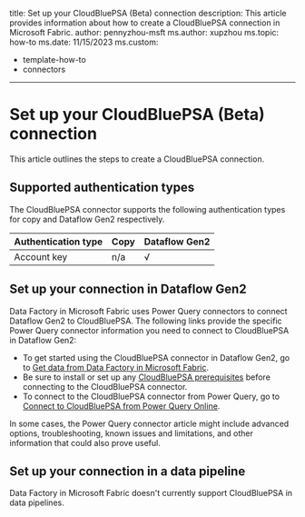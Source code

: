 title: Set up your CloudBluePSA (Beta) connection
description: This article provides information about how to create a CloudBluePSA connection in Microsoft Fabric.
author: pennyzhou-msft
ms.author: xupzhou
ms.topic: how-to
ms.date: 11/15/2023
ms.custom:
  - template-how-to
  - connectors
---

# Set up your CloudBluePSA (Beta) connection

This article outlines the steps to create a CloudBluePSA connection.

## Supported authentication types

The CloudBluePSA connector supports the following authentication types for copy and Dataflow Gen2 respectively.  

|Authentication type |Copy |Dataflow Gen2 |
|:---|:---|:---|
|Account key| n/a | √ |

## Set up your connection in Dataflow Gen2

Data Factory in Microsoft Fabric uses Power Query connectors to connect Dataflow Gen2 to CloudBluePSA. The following links provide the specific Power Query connector information you need to connect to CloudBluePSA in Dataflow Gen2:

- To get started using the CloudBluePSA connector in Dataflow Gen2, go to [Get data from Data Factory in Microsoft Fabric](/power-query/where-to-get-data#get-data-from-data-factory-in-microsoft-fabric-preview).
- Be sure to install or set up any [CloudBluePSA prerequisites](/power-query/connectors/cloudbluepsa#prerequisites) before connecting to the CloudBluePSA connector.
- To connect to the CloudBluePSA connector from Power Query, go to [Connect to CloudBluePSA from Power Query Online](/power-query/connectors/cloudbluepsa#connect-to-cloudbluepsa-from-powerquery-online).

In some cases, the Power Query connector article might include advanced options, troubleshooting, known issues and limitations, and other information that could also prove useful.

## Set up your connection in a data pipeline

Data Factory in Microsoft Fabric doesn't currently support CloudBluePSA in data pipelines.
